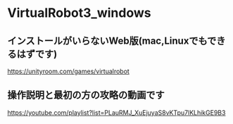 # VirtualRobot3_windows
## インストールがいらないWeb版(mac,Linuxでもできるはずです)<br>
https://unityroom.com/games/virtualrobot<br>

## 操作説明と最初の方の攻略の動画です<br>
https://youtube.com/playlist?list=PLauRMJ_XuEjuyaS8vKTpu7lKLhikGE9B3
